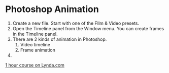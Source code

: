 # Photoshop Animation

1. Create a new file. Start with one of the FIlm & Video presets. 
1. Open the Timeline panel from the Window menu. You can create frames in the Timeline panel.
1. There are 2 kinds of animation in Photoshop.
    1. Video timeline
    1. Frame animation
1. 





[1 hour course on Lynda.com](https://www.lynda.com/After-Effects-tutorials/Motion-Graphics-Loops-01-Photoshop-Techniques/483234-2.html)
